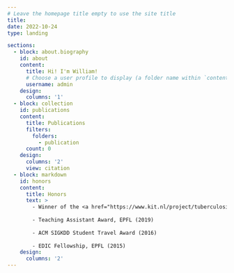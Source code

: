 ```yaml
---
# Leave the homepage title empty to use the site title
title:
date: 2022-10-24
type: landing

sections:
  - block: about.biography
    id: about
    content:
      title: Hi! I'm William!
      # Choose a user profile to display (a folder name within `content/authors/`)
      username: admin
    design:
      columns: '1'
  - block: collection
    id: publications
    content:
      title: Publications
      filters:
        folders:
          - publication
      count: 0
    design:
      columns: '2'
      view: citation
  - block: markdown
    id: honors
    content:
      title: Honors
      text: >
        - Winner of the <a href="https://www.kit.nl/project/tuberculosis-hackathon/" itemprop="name">KIT Tuberculosis Hackathon</a> as part of the <a href="http://www.idmod.org/" itemprop="name">IDM</a> team (2019)
        
        - Teaching Assistant Award, EPFL (2019)
        
        - ACM SIGKDD Student Travel Award (2016)
        
        - EDIC Fellowship, EPFL (2015)
    design:
      columns: '2'
---
```


